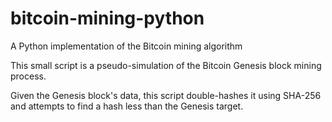# bitcoin-mining-python
A Python implementation of the Bitcoin mining algorithm

This small script is a pseudo-simulation of the Bitcoin Genesis block mining process.

Given the Genesis block's data, this script double-hashes it using SHA-256 and attempts to find a hash less than the Genesis target.
